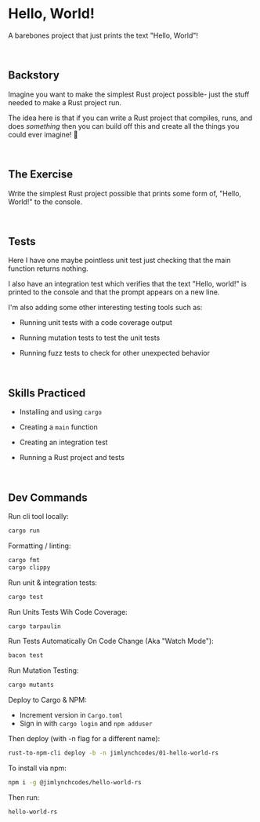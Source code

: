 # Hello, World!
A barebones project that just prints the text "Hello, World"!

<br/>

## Backstory
Imagine you want to make the simplest Rust project possible- just the stuff needed to make a Rust project run.

The idea here is that if you can write a Rust project that compiles, runs, and does _something_ then you can build off this and create all the things you could ever imagine! 🌈

<br/>

## The Exercise
Write the simplest Rust project possible that prints some form of, "Hello, World!" to the console. 

<br/>

## Tests
Here I have one maybe pointless unit test just checking that the main function returns nothing.

I also have an integration test which verifies that the text "Hello, world!" is printed to the console and that the prompt appears on a new line.

I'm also adding some other interesting testing tools such as:

- Running unit tests with a code coverage output

- Running mutation tests to test the unit tests

- Running fuzz tests to check for other unexpected behavior

<br/>

## Skills Practiced

- Installing and using `cargo`

- Creating a `main` function

- Creating an integration test

- Running a Rust project and tests

<br/>

## Dev Commands

Run cli tool locally:
```bash
cargo run
```

Formatting / linting:
```bash
cargo fmt
cargo clippy
```

Run unit & integration tests:
```bash
cargo test
```

Run Units Tests Wih Code Coverage:
```bash
cargo tarpaulin
```

Run Tests Automatically On Code Change (Aka "Watch Mode"):
```bash
bacon test
```

Run Mutation Testing:
```bash
cargo mutants
```

Deploy to Cargo & NPM:

- Increment version in `Cargo.toml`
- Sign in with `cargo login` and `npm adduser`

Then deploy (with -n flag for a different name):
```bash
rust-to-npm-cli deploy -b -n jimlynchcodes/01-hello-world-rs
```

To install via npm:
```bash
npm i -g @jimlynchcodes/hello-world-rs
```

Then run:
```bash
hello-world-rs
```
